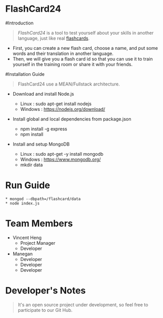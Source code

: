 FlashCard24
=====================

#Introduction

> *FlashCard24* is a tool to test yourself about your skills in another language, just like real <a href="http://en.wikipedia.org/wiki/Flashcard">flashcards</a>.

* First, you can create a new flash card, choose a name, and put some words and their translation in another language.
* Then, we will give you a flash card id so that you can use it to train yourself in the training room or share it with your friends. 

#Installation Guide

> FlashCard24 use a MEAN/Fullstack architecture.

* Download and install Node.js
	* Linux : sudo apt-get install nodejs
	* Windows : https://nodejs.org/download/
	
* Install global and local dependencies from package.json
	* npm install -g express
	* npm install


* Install and setup MongoDB
	* Linux : sudo apt-get -y install mongodb
	* Windows : https://www.mongodb.org/
	* mkdir data
	
# Run Guide
	* mongod --dbpath=/flashcard/data
	* node index.js
	
# Team Members

* Vincent Heng
    * Project Manager
    * Developer
* Manegan
	* Developer
	* Developer
	* Developer
	
# Developer's Notes

> It's an open source project under development, so feel free to participate to our Git Hub.